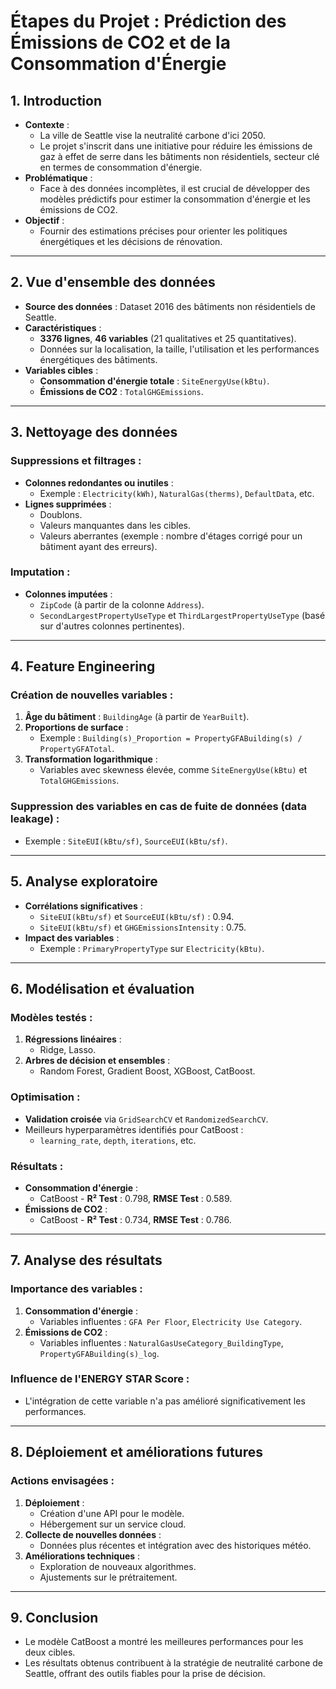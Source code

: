 # Étapes du Projet : Prédiction des Émissions de CO2 et de la Consommation d'Énergie

##  **1. Introduction**
- **Contexte** : 
  - La ville de Seattle vise la neutralité carbone d'ici 2050.
  - Le projet s'inscrit dans une initiative pour réduire les émissions de gaz à effet de serre dans les bâtiments non résidentiels, secteur clé en termes de consommation d'énergie.
- **Problématique** :
  - Face à des données incomplètes, il est crucial de développer des modèles prédictifs pour estimer la consommation d'énergie et les émissions de CO2.
- **Objectif** :
  - Fournir des estimations précises pour orienter les politiques énergétiques et les décisions de rénovation.

---

##  **2. Vue d'ensemble des données**
- **Source des données** : Dataset 2016 des bâtiments non résidentiels de Seattle.
- **Caractéristiques** :
  - **3376 lignes**, **46 variables** (21 qualitatives et 25 quantitatives).
  - Données sur la localisation, la taille, l'utilisation et les performances énergétiques des bâtiments.
- **Variables cibles** :
  - **Consommation d'énergie totale** : `SiteEnergyUse(kBtu)`.
  - **Émissions de CO2** : `TotalGHGEmissions`.

---

##  **3. Nettoyage des données**
### Suppressions et filtrages :
- **Colonnes redondantes ou inutiles** :
  - Exemple : `Electricity(kWh)`, `NaturalGas(therms)`, `DefaultData`, etc.
- **Lignes supprimées** :
  - Doublons.
  - Valeurs manquantes dans les cibles.
  - Valeurs aberrantes (exemple : nombre d'étages corrigé pour un bâtiment ayant des erreurs).

### Imputation :
- **Colonnes imputées** :
  - `ZipCode` (à partir de la colonne `Address`).
  - `SecondLargestPropertyUseType` et `ThirdLargestPropertyUseType` (basé sur d'autres colonnes pertinentes).

---

##  **4. Feature Engineering**
### Création de nouvelles variables :
1. **Âge du bâtiment** : `BuildingAge` (à partir de `YearBuilt`).
2. **Proportions de surface** :
   - Exemple : `Building(s)_Proportion = PropertyGFABuilding(s) / PropertyGFATotal`.
3. **Transformation logarithmique** :
   - Variables avec skewness élevée, comme `SiteEnergyUse(kBtu)` et `TotalGHGEmissions`.

### Suppression des variables en cas de fuite de données (data leakage) :
- Exemple : `SiteEUI(kBtu/sf)`, `SourceEUI(kBtu/sf)`.

---

##  **5. Analyse exploratoire**
- **Corrélations significatives** :
  - `SiteEUI(kBtu/sf)` et `SourceEUI(kBtu/sf)` : 0.94.
  - `SiteEUI(kBtu/sf)` et `GHGEmissionsIntensity` : 0.75.
- **Impact des variables** :
  - Exemple : `PrimaryPropertyType` sur `Electricity(kBtu)`.

---

##  **6. Modélisation et évaluation**
### Modèles testés :
1. **Régressions linéaires** :
   - Ridge, Lasso.
2. **Arbres de décision et ensembles** :
   - Random Forest, Gradient Boost, XGBoost, CatBoost.

### Optimisation :
- **Validation croisée** via `GridSearchCV` et `RandomizedSearchCV`.
- Meilleurs hyperparamètres identifiés pour CatBoost :
  - `learning_rate`, `depth`, `iterations`, etc.

### Résultats :
- **Consommation d'énergie** :
  - CatBoost - **R² Test** : 0.798, **RMSE Test** : 0.589.
- **Émissions de CO2** :
  - CatBoost - **R² Test** : 0.734, **RMSE Test** : 0.786.

---

##  **7. Analyse des résultats**
### Importance des variables :
1. **Consommation d'énergie** :
   - Variables influentes : `GFA Per Floor`, `Electricity Use Category`.
2. **Émissions de CO2** :
   - Variables influentes : `NaturalGasUseCategory_BuildingType`, `PropertyGFABuilding(s)_log`.

### Influence de l'ENERGY STAR Score :
- L'intégration de cette variable n'a pas amélioré significativement les performances.

---

##  **8. Déploiement et améliorations futures**
### Actions envisagées :
1. **Déploiement** :
   - Création d'une API pour le modèle.
   - Hébergement sur un service cloud.
2. **Collecte de nouvelles données** :
   - Données plus récentes et intégration avec des historiques météo.
3. **Améliorations techniques** :
   - Exploration de nouveaux algorithmes.
   - Ajustements sur le prétraitement.

---

##  **9. Conclusion**
- Le modèle CatBoost a montré les meilleures performances pour les deux cibles.
- Les résultats obtenus contribuent à la stratégie de neutralité carbone de Seattle, offrant des outils fiables pour la prise de décision.